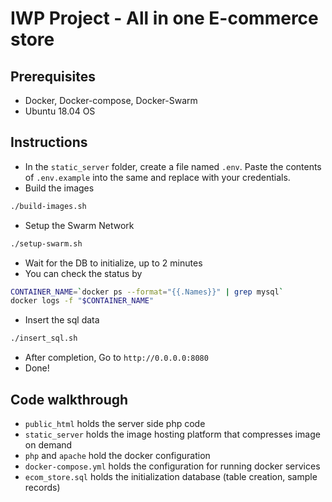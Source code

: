 # IWP Project - All in one E-commerce store

## Prerequisites

- Docker, Docker-compose, Docker-Swarm
- Ubuntu 18.04 OS

## Instructions

- In the `static_server` folder, create a file named `.env`. Paste the contents of `.env.example` into the same and replace with your credentials.
- Build the images

```bash
./build-images.sh
```

- Setup the Swarm Network

```bash
./setup-swarm.sh
```

- Wait for the DB to initialize, up to 2 minutes
- You can check the status by

```bash
CONTAINER_NAME=`docker ps --format="{{.Names}}" | grep mysql`
docker logs -f "$CONTAINER_NAME"
```

- Insert the sql data

```bash
./insert_sql.sh
```

- After completion, Go to `http://0.0.0.0:8080`
- Done!

## Code walkthrough

- `public_html` holds the server side php code
- `static_server` holds the image hosting platform that compresses image on demand
- `php` and `apache` hold the docker configuration
- `docker-compose.yml` holds the configuration for running docker services
- `ecom_store.sql` holds the initialization database (table creation, sample records)
